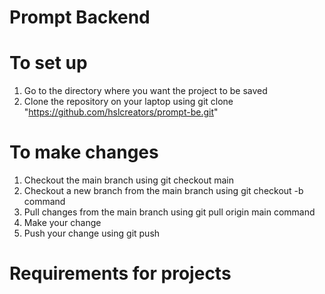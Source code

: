 # Prompt Backend
# To set up
1. Go to the directory where you want the project to be saved
2. Clone the repository on your laptop using git clone "https://github.com/hslcreators/prompt-be.git"

# To make changes
1. Checkout the main branch using git checkout main
2. Checkout a new branch from the main branch using git checkout -b <branch-name> command
3. Pull changes from the main branch using git pull origin main command 
4. Make your change
5. Push your change using git push

# Requirements for projects